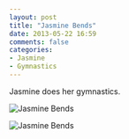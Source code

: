 ```yaml
---
layout: post
title: "Jasmine Bends"
date: 2013-05-22 16:59
comments: false
categories:
- Jasmine
- Gymnastics
---
```

Jasmine does her gymnastics.

![Jasmine Bends](http://media.eick.us/media/photographs/2013/2013-02-08/Jasmine-Bends-2013-02-08-at-17-05-00.jpg)

![Jasmine Bends](http://media.eick.us/media/photographs/2013/2013-02-08/Jasmine-Bends-2013-02-08-at-17-05-21.jpg)